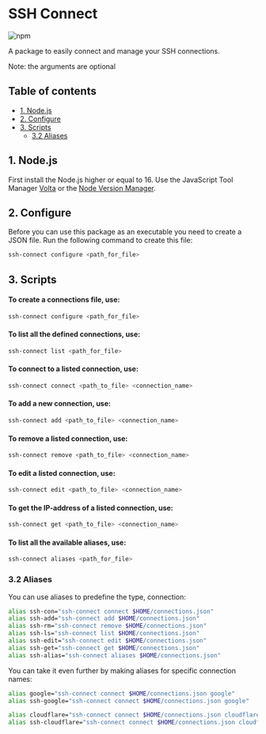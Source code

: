 # SSH Connect

![npm](https://img.shields.io/npm/v/@josbroers/ssh-connect)

A package to easily connect and manage your SSH connections.

Note: the arguments are optional

## Table of contents

- [1. Node.js](#1-nodejs)
- [2. Configure](#2-configure)
- [3. Scripts](#3-scripts)
	- [3.2 Aliases](#32-aliases)

## 1. Node.js

First install the Node.js higher or equal to 16. Use the JavaScript Tool Manager [Volta](https://volta.sh/) or
the [Node Version Manager](https://github.com/nvm-sh/nvm).

## 2. Configure

Before you can use this package as an executable you need to create a JSON file. Run the following command to create
this file:

```bash
ssh-connect configure <path_for_file>
```

## 3. Scripts

#### To create a connections file, use:

```bash
ssh-connect configure <path_for_file>
```

#### To list all the defined connections, use:

```bash
ssh-connect list <path_for_file>
```

#### To connect to a listed connection, use:

```bash
ssh-connect connect <path_to_file> <connection_name>
```

#### To add a new connection, use:

```bash
ssh-connect add <path_to_file> <connection_name>
```

#### To remove a listed connection, use:

```bash
ssh-connect remove <path_to_file> <connection_name>
```

#### To edit a listed connection, use:

```bash
ssh-connect edit <path_to_file> <connection_name>
```

#### To get the IP-address of a listed connection, use:

```bash
ssh-connect get <path_to_file> <connection_name>
```

#### To list all the available aliases, use:

```bash
ssh-connect aliases <path_for_file>
```

### 3.2 Aliases

You can use aliases to predefine the type, connection:

```bash
alias ssh-con="ssh-connect connect $HOME/connections.json"
alias ssh-add="ssh-connect add $HOME/connections.json"
alias ssh-rm="ssh-connect remove $HOME/connections.json"
alias ssh-ls="ssh-connect list $HOME/connections.json"
alias ssh-edit="ssh-connect edit $HOME/connections.json"
alias ssh-get="ssh-connect get $HOME/connections.json"
alias ssh-alias="ssh-connect aliases $HOME/connections.json"
```

You can take it even further by making aliases for specific connection names:

```bash
alias google="ssh-connect connect $HOME/connections.json google"
alias ssh-google="ssh-connect connect $HOME/connections.json google"

alias cloudflare="ssh-connect connect $HOME/connections.json cloudflare"
alias ssh-cloudflare="ssh-connect connect $HOME/connections.json cloudflare"
```

